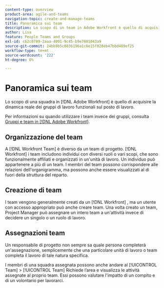 ```yaml
---
content-type: overview
product-area: agile-and-teams
navigation-topic: create-and-manage-teams
title: Panoramica sui team
description: Lo scopo di un team in Adobe Workfront è quello di acquisire la dinamica reale dei gruppi di lavoro funzionali sul posto di lavoro.
author: Lisa
feature: People Teams and Groups
exl-id: c62c0789-2aaa-4091-9c45-b9e7801043a9
source-git-commit: 24bb9b5c0836196a1c6e15f828eb47bbd489ef25
workflow-type: tm+mt
source-wordcount: '222'
ht-degree: 0%

---
```


# Panoramica sui team

Lo scopo di una squadra in [!DNL Adobe Workfront] è quello di acquisire la dinamica reale dei gruppi di lavoro funzionali sul posto di lavoro.

Per informazioni su quando utilizzare i team invece dei gruppi, consulta [Gruppi e team in [!DNL Adobe Workfront]](../../people-teams-and-groups/work-with-groups-and-teams/understanding-differences-and-similarities-between-groups-and-teams.md).

## Organizzazione del team

A [!DNL Workfront Team] è diverso da un team di progetto. [!DNL Workfront] i team includono individui con diversi ruoli o vari scopi, che sono funzionalmente affiliati e organizzati in un&#39;unità di lavoro. Un individuo può appartenere a più di un team. I membri del team possono corrispondere alle relazioni dell&#39;organigramma, ma possono anche essere visualizzati al di fuori della struttura del reparto.

## Creazione di team

I team vengono generalmente creati da un [!DNL Workfront] , ma un utente con accesso appropriato può anche creare team. Una volta creato un team, Project Manager può assegnare un intero team a un&#39;attività invece di decidere un singolo o un ruolo di lavoro.

## Assegnazioni team

Un responsabile di progetto non sempre sa quale persona completerà un&#39;assegnazione, semplicemente che una particolare unità di lavoro o team completa il lavoro di tale natura specifica.

I membri di una squadra assegnata possono anche andare al [!UICONTROL Team] > [!UICONTROL Team] Richiede l’area e visualizza le attività assegnate al proprio team. Essi possono valutare l&#39;impatto di un compito e di un volontario per lavorarci.
